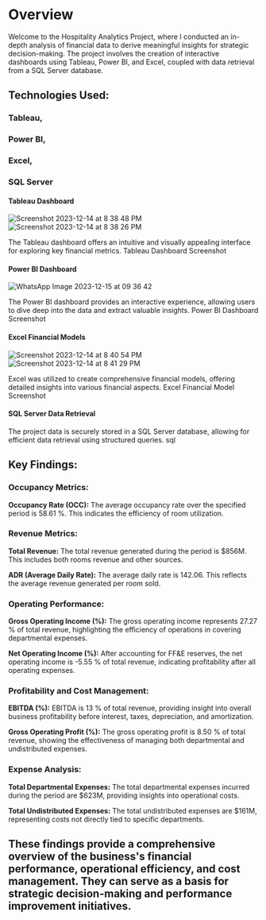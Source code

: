 # Overview

Welcome to the Hospitality Analytics Project, where I conducted an in-depth analysis of financial data to derive meaningful insights for strategic decision-making. The project involves the creation of interactive dashboards using Tableau, Power BI, and Excel, coupled with data retrieval from a SQL Server database.

## Technologies Used:

### Tableau,
### Power BI,
### Excel,
### SQL Server


#### Tableau Dashboard
![Screenshot 2023-12-14 at 8 38 48 PM](https://github.com/mohitpandey28/Hospitality-Analytics/assets/149960816/ec58fc69-71e2-4a16-8450-d596ab95d714)
![Screenshot 2023-12-14 at 8 38 26 PM](https://github.com/mohitpandey28/Hospitality-Analytics/assets/149960816/fc209466-c39d-4bfb-9464-32faef6d9e55)



The Tableau dashboard offers an intuitive and visually appealing interface for exploring key financial metrics.
Tableau Dashboard Screenshot

#### Power BI Dashboard
![WhatsApp Image 2023-12-15 at 09 36 42](https://github.com/mohitpandey28/Hospitality-Analytics/assets/149960816/4b7297cf-86f3-451f-8a49-a756b0bf51ec)

The Power BI dashboard provides an interactive experience, allowing users to dive deep into the data and extract valuable insights.
Power BI Dashboard Screenshot

#### Excel Financial Models
![Screenshot 2023-12-14 at 8 40 54 PM](https://github.com/mohitpandey28/Hospitality-Analytics/assets/149960816/eb572402-c429-4b03-9c9c-33216d3b2d2b)
![Screenshot 2023-12-14 at 8 41 29 PM](https://github.com/mohitpandey28/Hospitality-Analytics/assets/149960816/052a4eee-82c6-4a4f-9fdf-8d54fe5e81b7)


Excel was utilized to create comprehensive financial models, offering detailed insights into various financial aspects.
Excel Financial Model Screenshot

#### SQL Server Data Retrieval
The project data is securely stored in a SQL Server database, allowing for efficient data retrieval using structured queries.
sql


## Key Findings:

### Occupancy Metrics:

 **Occupancy Rate (OCC):** The average occupancy rate over the specified period is 58.61 %. This indicates the efficiency of room utilization.

### Revenue Metrics:

**Total Revenue:** The total revenue generated during the period is $856M. This includes both rooms revenue and other sources.

**ADR (Average Daily Rate):** The average daily rate is 142.06. This reflects the average revenue generated per room sold.

### Operating Performance:

**Gross Operating Income (%):** The gross operating income represents 27.27 % of total revenue, highlighting the efficiency of operations in covering departmental expenses.

**Net Operating Income (%):** After accounting for FF&E reserves, the net operating income is -5.55 % of total revenue, indicating profitability after all operating expenses.

### Profitability and Cost Management:

**EBITDA (%):** EBITDA is 13 % of total revenue, providing insight into overall business profitability before interest, taxes, depreciation, and amortization.

**Gross Operating Profit (%):** The gross operating profit is 8.50 % of total revenue, showing the effectiveness of managing both departmental and undistributed expenses.

### Expense Analysis:

**Total Departmental Expenses:** The total departmental expenses incurred during the period are $623M, providing insights into operational costs.

**Total Undistributed Expenses:** The total undistributed expenses are $161M, representing costs not directly tied to specific departments.


## These findings provide a comprehensive overview of the business's financial performance, operational efficiency, and cost management. They can serve as a basis for strategic decision-making and performance improvement initiatives.
